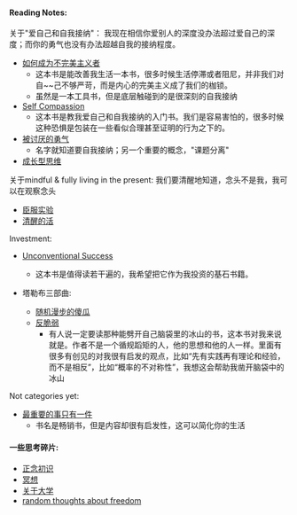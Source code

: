 
#### Reading Notes:

关于"爱自己和自我接纳"：
我现在相信你爱别人的深度没办法超过爱自己的深度；而你的勇气也没有办法超越自我的接纳程度。

* [如何成为不完美主义者](imperfectism.md)
    * 这本书是能改善我生活一本书，很多时候生活停滞或者阻尼，并非我们对自~~己不够严苛，而是内心的完美主义成了我们的枷锁。
	* 虽然是一本工具书，但是底层触碰到的是很深刻的自我接纳	
* [Self Compassion]()
	* 这本书是教我爱自己和自我接纳的入门书。我们是容易害怕的，很多时候这种恐惧是包装在一些看似合理甚至证明的行为之下的。
* [被讨厌的勇气]()
	* 名字就知道要自我接纳；另一个重要的概念，"课题分离"
* [成长型思维]()
	
关于mindful & fully living in the present:
我们要清醒地知道，念头不是我，我可以在观察念头

* [臣服实验]()
* [清醒的活]()



Investment:

* [Unconventional Success](unconventional_success.md)
    * 这本书是值得读若干遍的，我希望把它作为我投资的基石书籍。 

* 塔勒布三部曲:
  * [随机漫步的傻瓜]()
  * [反脆弱](anti_fragile.md)
    * 有人说一定要读那种能劈开自己脑袋里的冰山的书，这本书对我来说就是。作者不是一个循规蹈矩的人，他的思想和他的人一样。里面有很多有创见的对我很有启发的观点，比如“先有实践再有理论和经验，而不是相反”，比如“概率的不对称性”，我想这会帮助我凿开脑袋中的冰山 

Not categories yet:
* [最重要的事只有一件](the_one_thing.md)
    * 书名是畅销书，但是内容却很有启发性，这可以简化你的生活  
  
#### 一些思考碎片:
* [正念初识](mindful_into.md)
* [冥想](lean_and_meditation.md)
* [关于大学](my_college.md)
* [random thoughts about freedom](about_freedom.md) 